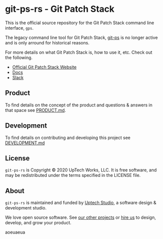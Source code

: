# git-ps-rs - Git Patch Stack

This is the official source repository for the Git Patch Stack command line
interface, `gps`. 

The legacy command line tool for Git Patch Stack,
[git-ps](https://github.com/uptech/git-ps) is no longer active and is only
arround for historical reasons.

For more details on what Git Patch Stack is, how to use it, etc. Check out the
following.

- [Official Git Patch Stack Website](https://git-ps.sh)
- [Docs](https://book.git-ps.sh)
- [Slack](https://join.slack.com/t/gitpatchstack/shared_invite/zt-1bubjt6wg-QrvG9aBGniyZ0aPH9BcB4g)

## Product

To find details on the concept of the product and questions & answers in that space see [PRODUCT.md](PRODUCT.md).

## Development

To find details on contributing and developing this project see [DEVELOPMENT.md](DEVELOPMENT.md)

## License

`git-ps-rs` is Copyright © 2020 UpTech Works, LLC. It is free software, and
may be redistributed under the terms specified in the LICENSE file.

## About

`git-ps-rs` is maintained and funded by [Uptech Studio][uptech], a software
design & development studio.

We love open source software. See [our other projects][community] or
[hire us][hire] to design, develop, and grow your product.

[community]: https://github.com/uptech
[hire]: https://www.uptechstudio.com/careers
[uptech]: https://uptechstudio.com
[Cargo]: https://doc.rust-lang.org/cargo/
[Homebrew]: https://brew.sh
[Git]: https://git-scm.com
[GitHub]: https://github.com
[Continuous Integration Methodology]: https://en.wikipedia.org/wiki/Continuous_integration
[pre-commit]: https://www.devart.com/review-assistant/learnmore/pre-commit-vs-post-commit.html
[Journey to Small Pull Requests]: https://engineering.uptechstudio.com/blog/journey-to-small-pull-requests/
[How we should be using Git]: https://engineering.uptechstudio.com/blog/how-we-should-be-using-git/
[GitHub CLI]: https://cli.github.com
[Rust]: https://www.rust-lang.org

aoeuaeua

